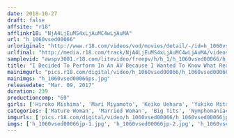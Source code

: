 ```yaml
---
date: 2018-10-27
draft: false
affsite: "r18"
afflinkr18: "NjA4LjEuMS4xLjAuMC4wLjAuMA"
url: "h_1060vsed00066"
urloriginal: "http://www.r18.com/videos/vod/movies/detail/-/id=h_1060vsed00066"
urlfinal: "http://media.r18.com/track/NjA4LjEuMS4xLjAuMC4wLjAuMA/videos/vod/movies/detail/-/id=h_1060vsed00066"
samplevid: "awspv3001.r18.com/litevideo/freepv/h/h_1/h_1060vsed00066/h_1060vsed00066_dmb_w.mp4"
title: "I Decided To Perform In An AV Because I Wanted To Know What Really Good Sex Felt Like This Is Embarrassing For Me, But Go Easy On Me... Please Make Me Cum A Lot"
mainimgurl: "pics.r18.com/digital/video/h_1060vsed00066/h_1060vsed00066ps.jpg"
mainimgs: "h_1060vsed00066ps.jpg"
releasedate: "Mar. 09, 2017"
duration: 239
productioncomp: "69"
girls: ['Hiroko Mishima', 'Mari Miyamoto', 'Keiko Uehara', 'Yukiko Mitani', 'Mariko Kumada', 'Akari Itano']
categories: ['Mature Woman', 'Married Woman', 'Big Tits', 'Nymphomaniac', 'Creampie', 'Over 4 Hours']
imgurls: ['pics.r18.com/digital/video/h_1060vsed00066/h_1060vsed00066jp-1.jpg', 'pics.r18.com/digital/video/h_1060vsed00066/h_1060vsed00066jp-2.jpg', 'pics.r18.com/digital/video/h_1060vsed00066/h_1060vsed00066jp-3.jpg', 'pics.r18.com/digital/video/h_1060vsed00066/h_1060vsed00066jp-4.jpg', 'pics.r18.com/digital/video/h_1060vsed00066/h_1060vsed00066jp-5.jpg', 'pics.r18.com/digital/video/h_1060vsed00066/h_1060vsed00066jp-6.jpg', 'pics.r18.com/digital/video/h_1060vsed00066/h_1060vsed00066jp-7.jpg', 'pics.r18.com/digital/video/h_1060vsed00066/h_1060vsed00066jp-8.jpg', 'pics.r18.com/digital/video/h_1060vsed00066/h_1060vsed00066jp-9.jpg', 'pics.r18.com/digital/video/h_1060vsed00066/h_1060vsed00066jp-10.jpg', 'pics.r18.com/digital/video/h_1060vsed00066/h_1060vsed00066jp-11.jpg', 'pics.r18.com/digital/video/h_1060vsed00066/h_1060vsed00066jp-12.jpg', 'pics.r18.com/digital/video/h_1060vsed00066/h_1060vsed00066jp-13.jpg', 'pics.r18.com/digital/video/h_1060vsed00066/h_1060vsed00066jp-14.jpg', 'pics.r18.com/digital/video/h_1060vsed00066/h_1060vsed00066jp-15.jpg', 'pics.r18.com/digital/video/h_1060vsed00066/h_1060vsed00066jp-16.jpg', 'pics.r18.com/digital/video/h_1060vsed00066/h_1060vsed00066jp-17.jpg', 'pics.r18.com/digital/video/h_1060vsed00066/h_1060vsed00066jp-18.jpg', 'pics.r18.com/digital/video/h_1060vsed00066/h_1060vsed00066jp-19.jpg', 'pics.r18.com/digital/video/h_1060vsed00066/h_1060vsed00066jp-20.jpg']
imgs: ['h_1060vsed00066jp-1.jpg', 'h_1060vsed00066jp-2.jpg', 'h_1060vsed00066jp-3.jpg', 'h_1060vsed00066jp-4.jpg', 'h_1060vsed00066jp-5.jpg', 'h_1060vsed00066jp-6.jpg', 'h_1060vsed00066jp-7.jpg', 'h_1060vsed00066jp-8.jpg', 'h_1060vsed00066jp-9.jpg', 'h_1060vsed00066jp-10.jpg', 'h_1060vsed00066jp-11.jpg', 'h_1060vsed00066jp-12.jpg', 'h_1060vsed00066jp-13.jpg', 'h_1060vsed00066jp-14.jpg', 'h_1060vsed00066jp-15.jpg', 'h_1060vsed00066jp-16.jpg', 'h_1060vsed00066jp-17.jpg', 'h_1060vsed00066jp-18.jpg', 'h_1060vsed00066jp-19.jpg', 'h_1060vsed00066jp-20.jpg']
---
```

